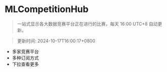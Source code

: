 # MLCompetitionHub

> 一站式显示各大数据竞赛平台正在进行的比赛，每天 16:00 UTC+8 自动更新。
  
> 更新时间: 2024-10-17T16:00:17+0800 

* 多家竞赛平台
* 多种订阅方式
* 下拉查看更多